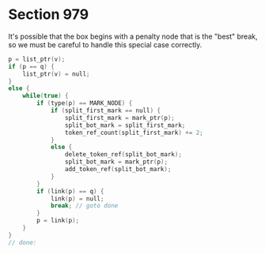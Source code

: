 # Section 979

It's possible that the box begins with a penalty node that is the "best" break, so we must be careful to handle this special case correctly.

```c << Look at all the marks in nodes before the break, and set the final link to |null| at the break >>=
p = list_ptr(v);
if (p == q) {
    list_ptr(v) = null;
}
else {
    while(true) {
        if (type(p) == MARK_NODE) {
            if (split_first_mark == null) {
                split_first_mark = mark_ptr(p);
                split_bot_mark = split_first_mark;
                token_ref_count(split_first_mark) += 2;
            }
            else {
                delete_token_ref(split_bot_mark);
                split_bot_mark = mark_ptr(p);
                add_token_ref(split_bot_mark);
            }
        }
        if (link(p) == q) {
            link(p) = null;
            break; // goto done
        }
        p = link(p);
    }
}
// done:
```
